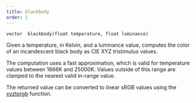 ```yaml
---
title: blackbody
order: 1
---
```

`vector  blackbody(float temperature, float luminance)`

Given a temperature, in Kelvin, and a luminance value, computes the
color of an incandescent black body as CIE XYZ tristimulus values.

The computation uses a fast approximation, which is valid for
temperature values between 1666K and 25000K. Values outside of this
range are clamped to the nearest valid in-range value.

The returned value can be converted to linear sRGB values using
the [xyztorgb](/en/houdini-vex/conversion/xyztorgb "Convert CIE XYZ tristimulus values to a linear sRGB triplet.") function.
